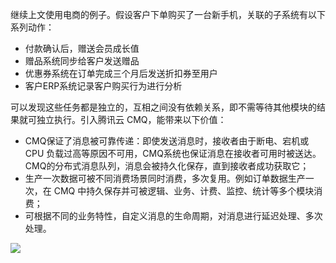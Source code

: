 继续上文使用电商的例子。假设客户下单购买了一台新手机，关联的子系统有以下系列动作：
- 付款确认后，赠送会员成长值
- 赠品系统同步给客户发送赠品 
- 优惠券系统在订单完成三个月后发送折扣券至用户 
- 客户ERP系统记录客户购买行为进行分析

可以发现这些任务都是独立的，互相之间没有依赖关系，即不需等待其他模块的结果就可独立执行。引入腾讯云 CMQ，能带来以下价值：

- CMQ保证了消息被可靠传递：即使发送消息时，接收者由于断电、宕机或 CPU 负载过高等原因不可用，CMQ系统也保证消息在接收者可用时被送达。CMQ的分布式消息队列，消息会被持久化保存，直到接收者成功获取它；
- 生产一次数据可被不同消费场景同时消费，多次复用。例如订单数据生产一次，在 CMQ 中持久保存并可被逻辑、业务、计费、监控、统计等多个模块消费；
- 可根据不同的业务特性，自定义消息的生命周期，对消息进行延迟处理、多次处理。

![](https://mccdn.qcloud.com/static/img/550b2fd8b8c3fb6bc6e2d4a299b6401b/image.png)
